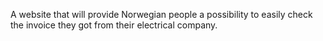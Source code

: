 A website that will provide Norwegian people a possibility to easily check the invoice they got from their electrical
company.
